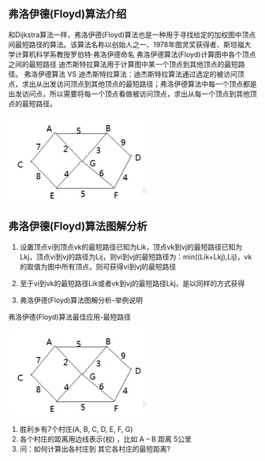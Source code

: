 ## 弗洛伊德(Floyd)算法介绍

和Dijkstra算法一样，弗洛伊德(Floyd)算法也是一种用于寻找给定的加权图中顶点间最短路径的算法。该算法名称以创始人之一、1978年图灵奖获得者、斯坦福大学计算机科学系教授罗伯特·弗洛伊德命名
弗洛伊德算法(Floyd)计算图中各个顶点之间的最短路径
迪杰斯特拉算法用于计算图中某一个顶点到其他顶点的最短路径。
弗洛伊德算法 VS 迪杰斯特拉算法：迪杰斯特拉算法通过选定的被访问顶点，求出从出发访问顶点到其他顶点的最短路径；弗洛伊德算法中每一个顶点都是出发访问点，所以需要将每一个顶点看做被访问顶点，求出从每一个顶点到其他顶点的最短路径。

![img](../img/QQ截图20210308092941.png)


## 弗洛伊德(Floyd)算法图解分析

1. 设置顶点vi到顶点vk的最短路径已知为Lik，顶点vk到vj的最短路径已知为Lkj，顶点vi到vj的路径为Lij，则vi到vj的最短路径为：min((Lik+Lkj),Lij)，vk的取值为图中所有顶点，则可获得vi到vj的最短路径
1. 至于vi到vk的最短路径Lik或者vk到vj的最短路径Lkj，是以同样的方式获得

1. 弗洛伊德(Floyd)算法图解分析-举例说明


弗洛伊德(Floyd)算法最佳应用-最短路径


![img](../img/QQ截图20210226254052.png)






1. 胜利乡有7个村庄(A, B, C, D, E, F, G)
1. 各个村庄的距离用边线表示(权) ，比如 A – B 距离 5公里
1. 问：如何计算出各村庄到 其它各村庄的最短距离? 



